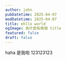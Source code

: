 ```yaml
---
author: john
pubDatetime: 2025-04-07
modDatetime: 2025-04-07
title: ehllo world
ogImage: 為什麼有兩個 title
featured: false
draft: false
---
```

haha 是我啦  123123123